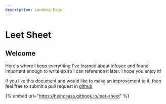 ```yaml
---
description: Landing Page
---
```


# Leet Sheet

## Welcome

Here's where I keep everything I've learned about infosec and found important enough to write up so I can reference it later. I hope you enjoy it!

If you like this document and would like to make an improvement to it, then feel free to submit a pull request in [github](https://github.com/heinosasshallik/leetsheet-gitbook).

{% embed url="https://heinosass.gitbook.io/leet-sheet" %}

